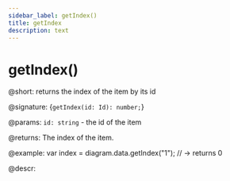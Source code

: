 ```yaml
---
sidebar_label: getIndex()
title: getIndex
description: text
---
```


# getIndex()

@short: returns the index of the item by its id

@signature: {`getIndex(id: Id): number;`}

@params:
`id: string` - the id of the item

@returns:
The index of the item.

@example:
var index = diagram.data.getIndex("1"); // -> returns 0

@descr:
